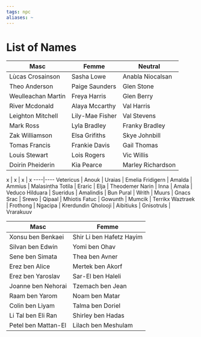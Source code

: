 ```yaml
---
tags: npc
aliases: ~
---
```


# List of Names

|Masc|Femme|Neutral|
|----|-----|-------|
|Lùcas Crosainson|Sasha Lowe|Anabla Niocalsan|
|Theo Anderson|Paige Saunders|Glen Stone|
|Weulleachan Martin|Freya Harris|Glen Berry|
|River Mcdonald|Alaya Mccarthy|Val Harris|
|Leighton Mitchell|Lily-Mae Fisher|Val Stevens|
|Mark Ross|Lyla Bradley|Franky Bradley|
|Zak Williamson|Elsa Grifiths|Skye Johnbill|
|Tomas Francis|Frankie Davis|Gail Thomas|
|Louis Stewart|Lois Rogers|Vic Willis|
|Doirin Pheiderin|Kia Pearce|Marley Richardson|

x | x | x | x
----|----
Vetericus | Anouk | Uraias | Emelia
Fridigern | Amalda | Ammius | Malasintha
Totila | Eraric | Elja | Theodemer 
Narin | Inna | Amala | Veduco
Hilduara | Sueridus | Amalindis | Bun
Pural | Writh | Muurs | Gnacs
Srac | Srewo | Qipaal | Mhiotis 
Fatuc | Gowunth | Mumcik | Terrikx
Waztraek | Frothong | Ngacipa | Krerdundin
Qholooji | Aibitiuks | Gnisotruls | Vrarakuuv

Masc | Femme
---|---	
Xonsu ben Benkaei | Shir Li ben Hafetz Hayim
Silvan ben Edwin | Yomi ben Ohav
Sene ben Simata | Thea ben Avner
Erez ben Alice | Mertek ben Akorf
Erez ben Yaroslav | Sar-El ben Haleli
Joanne ben Nehorai | Tzemach ben Jean
Raam ben Yarom | Noam ben Matar
Colin ben Liyam | Talma ben Doriel
Li Tal ben Eli Ran | Shirley ben Hadas
Petel ben Mattan-El | Lilach ben Meshulam
